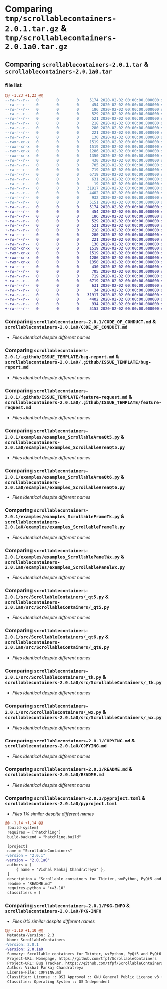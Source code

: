 # Comparing `tmp/scrollablecontainers-2.0.1.tar.gz` & `tmp/scrollablecontainers-2.0.1a0.tar.gz`

## Comparing `scrollablecontainers-2.0.1.tar` & `scrollablecontainers-2.0.1a0.tar`

### file list

```diff
@@ -1,23 +1,23 @@
--rw-r--r--   0        0        0     5174 2020-02-02 00:00:00.000000 scrollablecontainers-2.0.1/CODE_OF_CONDUCT.md
--rw-r--r--   0        0        0      454 2020-02-02 00:00:00.000000 scrollablecontainers-2.0.1/CONTRIBUTING.md
--rw-r--r--   0        0        0      186 2020-02-02 00:00:00.000000 scrollablecontainers-2.0.1/SECURITY.md
--rw-r--r--   0        0        0      529 2020-02-02 00:00:00.000000 scrollablecontainers-2.0.1/.github/ISSUE_TEMPLATE/bug-report.md
--rw-r--r--   0        0        0      521 2020-02-02 00:00:00.000000 scrollablecontainers-2.0.1/.github/ISSUE_TEMPLATE/feature-request.md
--rw-r--r--   0        0        0      218 2020-02-02 00:00:00.000000 scrollablecontainers-2.0.1/.github/workflows/build.yml
--rw-r--r--   0        0        0      280 2020-02-02 00:00:00.000000 scrollablecontainers-2.0.1/.github/workflows/install.yml
--rw-r--r--   0        0        0      221 2020-02-02 00:00:00.000000 scrollablecontainers-2.0.1/.github/workflows/lint.yml
--rw-r--r--   0        0        0      130 2020-02-02 00:00:00.000000 scrollablecontainers-2.0.1/examples/README.md
--rwxr-xr-x   0        0        0     1519 2020-02-02 00:00:00.000000 scrollablecontainers-2.0.1/examples/examples_ScrollableAreaQt5.py
--rwxr-xr-x   0        0        0     1519 2020-02-02 00:00:00.000000 scrollablecontainers-2.0.1/examples/examples_ScrollableAreaQt6.py
--rwxr-xr-x   0        0        0     1286 2020-02-02 00:00:00.000000 scrollablecontainers-2.0.1/examples/examples_ScrollableFrameTk.py
--rwxr-xr-x   0        0        0     1350 2020-02-02 00:00:00.000000 scrollablecontainers-2.0.1/examples/examples_ScrollablePanelWx.py
--rw-r--r--   0        0        0      430 2020-02-02 00:00:00.000000 scrollablecontainers-2.0.1/src/ScrollableContainers/__init__.py
--rw-r--r--   0        0        0      705 2020-02-02 00:00:00.000000 scrollablecontainers-2.0.1/src/ScrollableContainers/_qt5.py
--rw-r--r--   0        0        0      719 2020-02-02 00:00:00.000000 scrollablecontainers-2.0.1/src/ScrollableContainers/_qt6.py
--rw-r--r--   0        0        0     6719 2020-02-02 00:00:00.000000 scrollablecontainers-2.0.1/src/ScrollableContainers/_tk.py
--rw-r--r--   0        0        0      631 2020-02-02 00:00:00.000000 scrollablecontainers-2.0.1/src/ScrollableContainers/_wx.py
--rw-r--r--   0        0        0       19 2020-02-02 00:00:00.000000 scrollablecontainers-2.0.1/.gitignore
--rw-r--r--   0        0        0    31917 2020-02-02 00:00:00.000000 scrollablecontainers-2.0.1/COPYING.md
--rw-r--r--   0        0        0     4402 2020-02-02 00:00:00.000000 scrollablecontainers-2.0.1/README.md
--rw-r--r--   0        0        0      932 2020-02-02 00:00:00.000000 scrollablecontainers-2.0.1/pyproject.toml
--rw-r--r--   0        0        0     5151 2020-02-02 00:00:00.000000 scrollablecontainers-2.0.1/PKG-INFO
+-rw-r--r--   0        0        0     5174 2020-02-02 00:00:00.000000 scrollablecontainers-2.0.1a0/CODE_OF_CONDUCT.md
+-rw-r--r--   0        0        0      454 2020-02-02 00:00:00.000000 scrollablecontainers-2.0.1a0/CONTRIBUTING.md
+-rw-r--r--   0        0        0      186 2020-02-02 00:00:00.000000 scrollablecontainers-2.0.1a0/SECURITY.md
+-rw-r--r--   0        0        0      529 2020-02-02 00:00:00.000000 scrollablecontainers-2.0.1a0/.github/ISSUE_TEMPLATE/bug-report.md
+-rw-r--r--   0        0        0      521 2020-02-02 00:00:00.000000 scrollablecontainers-2.0.1a0/.github/ISSUE_TEMPLATE/feature-request.md
+-rw-r--r--   0        0        0      218 2020-02-02 00:00:00.000000 scrollablecontainers-2.0.1a0/.github/workflows/build.yml
+-rw-r--r--   0        0        0      280 2020-02-02 00:00:00.000000 scrollablecontainers-2.0.1a0/.github/workflows/install.yml
+-rw-r--r--   0        0        0      221 2020-02-02 00:00:00.000000 scrollablecontainers-2.0.1a0/.github/workflows/lint.yml
+-rw-r--r--   0        0        0      130 2020-02-02 00:00:00.000000 scrollablecontainers-2.0.1a0/examples/README.md
+-rwxr-xr-x   0        0        0     1519 2020-02-02 00:00:00.000000 scrollablecontainers-2.0.1a0/examples/examples_ScrollableAreaQt5.py
+-rwxr-xr-x   0        0        0     1519 2020-02-02 00:00:00.000000 scrollablecontainers-2.0.1a0/examples/examples_ScrollableAreaQt6.py
+-rwxr-xr-x   0        0        0     1286 2020-02-02 00:00:00.000000 scrollablecontainers-2.0.1a0/examples/examples_ScrollableFrameTk.py
+-rwxr-xr-x   0        0        0     1350 2020-02-02 00:00:00.000000 scrollablecontainers-2.0.1a0/examples/examples_ScrollablePanelWx.py
+-rw-r--r--   0        0        0      430 2020-02-02 00:00:00.000000 scrollablecontainers-2.0.1a0/src/ScrollableContainers/__init__.py
+-rw-r--r--   0        0        0      705 2020-02-02 00:00:00.000000 scrollablecontainers-2.0.1a0/src/ScrollableContainers/_qt5.py
+-rw-r--r--   0        0        0      719 2020-02-02 00:00:00.000000 scrollablecontainers-2.0.1a0/src/ScrollableContainers/_qt6.py
+-rw-r--r--   0        0        0     6719 2020-02-02 00:00:00.000000 scrollablecontainers-2.0.1a0/src/ScrollableContainers/_tk.py
+-rw-r--r--   0        0        0      631 2020-02-02 00:00:00.000000 scrollablecontainers-2.0.1a0/src/ScrollableContainers/_wx.py
+-rw-r--r--   0        0        0       34 2020-02-02 00:00:00.000000 scrollablecontainers-2.0.1a0/.gitignore
+-rw-r--r--   0        0        0    31917 2020-02-02 00:00:00.000000 scrollablecontainers-2.0.1a0/COPYING.md
+-rw-r--r--   0        0        0     4402 2020-02-02 00:00:00.000000 scrollablecontainers-2.0.1a0/README.md
+-rw-r--r--   0        0        0      934 2020-02-02 00:00:00.000000 scrollablecontainers-2.0.1a0/pyproject.toml
+-rw-r--r--   0        0        0     5153 2020-02-02 00:00:00.000000 scrollablecontainers-2.0.1a0/PKG-INFO
```

### Comparing `scrollablecontainers-2.0.1/CODE_OF_CONDUCT.md` & `scrollablecontainers-2.0.1a0/CODE_OF_CONDUCT.md`

 * *Files identical despite different names*

### Comparing `scrollablecontainers-2.0.1/.github/ISSUE_TEMPLATE/bug-report.md` & `scrollablecontainers-2.0.1a0/.github/ISSUE_TEMPLATE/bug-report.md`

 * *Files identical despite different names*

### Comparing `scrollablecontainers-2.0.1/.github/ISSUE_TEMPLATE/feature-request.md` & `scrollablecontainers-2.0.1a0/.github/ISSUE_TEMPLATE/feature-request.md`

 * *Files identical despite different names*

### Comparing `scrollablecontainers-2.0.1/examples/examples_ScrollableAreaQt5.py` & `scrollablecontainers-2.0.1a0/examples/examples_ScrollableAreaQt5.py`

 * *Files identical despite different names*

### Comparing `scrollablecontainers-2.0.1/examples/examples_ScrollableAreaQt6.py` & `scrollablecontainers-2.0.1a0/examples/examples_ScrollableAreaQt6.py`

 * *Files identical despite different names*

### Comparing `scrollablecontainers-2.0.1/examples/examples_ScrollableFrameTk.py` & `scrollablecontainers-2.0.1a0/examples/examples_ScrollableFrameTk.py`

 * *Files identical despite different names*

### Comparing `scrollablecontainers-2.0.1/examples/examples_ScrollablePanelWx.py` & `scrollablecontainers-2.0.1a0/examples/examples_ScrollablePanelWx.py`

 * *Files identical despite different names*

### Comparing `scrollablecontainers-2.0.1/src/ScrollableContainers/_qt5.py` & `scrollablecontainers-2.0.1a0/src/ScrollableContainers/_qt5.py`

 * *Files identical despite different names*

### Comparing `scrollablecontainers-2.0.1/src/ScrollableContainers/_qt6.py` & `scrollablecontainers-2.0.1a0/src/ScrollableContainers/_qt6.py`

 * *Files identical despite different names*

### Comparing `scrollablecontainers-2.0.1/src/ScrollableContainers/_tk.py` & `scrollablecontainers-2.0.1a0/src/ScrollableContainers/_tk.py`

 * *Files identical despite different names*

### Comparing `scrollablecontainers-2.0.1/src/ScrollableContainers/_wx.py` & `scrollablecontainers-2.0.1a0/src/ScrollableContainers/_wx.py`

 * *Files identical despite different names*

### Comparing `scrollablecontainers-2.0.1/COPYING.md` & `scrollablecontainers-2.0.1a0/COPYING.md`

 * *Files identical despite different names*

### Comparing `scrollablecontainers-2.0.1/README.md` & `scrollablecontainers-2.0.1a0/README.md`

 * *Files identical despite different names*

### Comparing `scrollablecontainers-2.0.1/pyproject.toml` & `scrollablecontainers-2.0.1a0/pyproject.toml`

 * *Files 1% similar despite different names*

```diff
@@ -1,14 +1,14 @@
 [build-system]
 requires = ["hatchling"]
 build-backend = "hatchling.build"
 
 [project]
 name = "ScrollableContainers"
-version = "2.0.1"
+version = "2.0.1a0"
 authors = [
     { name = "Vishal Pankaj Chandratreya" },
 ]
 description = "Scrollable containers for Tkinter, wxPython, PyQt5 and PyQt6"
 readme = "README.md"
 requires-python = ">=3.10"
 classifiers = [
```

### Comparing `scrollablecontainers-2.0.1/PKG-INFO` & `scrollablecontainers-2.0.1a0/PKG-INFO`

 * *Files 0% similar despite different names*

```diff
@@ -1,10 +1,10 @@
 Metadata-Version: 2.3
 Name: ScrollableContainers
-Version: 2.0.1
+Version: 2.0.1a0
 Summary: Scrollable containers for Tkinter, wxPython, PyQt5 and PyQt6
 Project-URL: Homepage, https://github.com/tfpf/ScrollableContainers
 Project-URL: Bug Tracker, https://github.com/tfpf/ScrollableContainers/issues
 Author: Vishal Pankaj Chandratreya
 License-File: COPYING.md
 Classifier: License :: OSI Approved :: GNU General Public License v3 (GPLv3)
 Classifier: Operating System :: OS Independent
```

